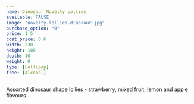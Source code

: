 ```yaml
---
name: Dinosaur Novelty Lollies
available: FALSE
image: "novelty-lollies-dinosaur.jpg"
purchase_option: "0"
price: 1.5
cost_price: 0.6
width: 230
height: 100
depth: 10
weight: 0
type: [Lollipop]
free: [Alcohol]
---
```

Assorted dinosaur shape lollies - strawberry, mixed fruit, lemon and apple flavours.
